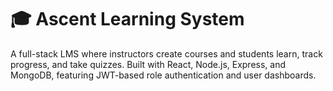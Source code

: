 # 🎓 Ascent Learning System

A full-stack LMS where instructors create courses and students learn, track progress, and take quizzes. Built with React, Node.js, Express, and MongoDB, featuring JWT-based role authentication and user dashboards.
